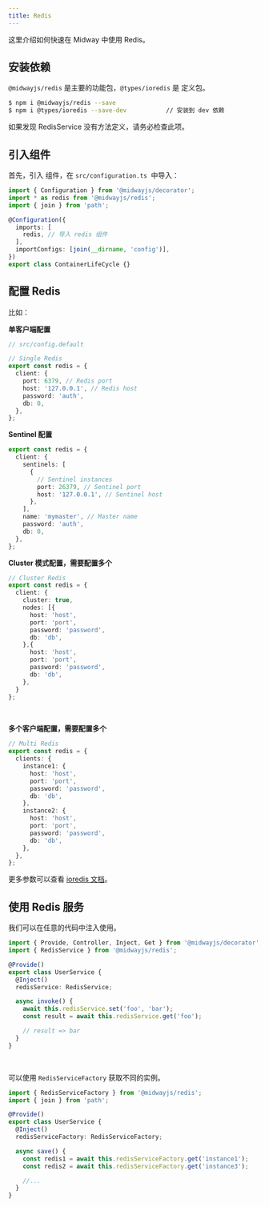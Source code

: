 ```yaml
---
title: Redis
---
```


这里介绍如何快速在 Midway 中使用 Redis。

## 安装依赖

`@midwayjs/redis` 是主要的功能包，`@types/ioredis` 是 定义包。

```bash
$ npm i @midwayjs/redis --save
$ npm i @types/ioredis --save-dev			// 安装到 dev 依赖
```

如果发现 RedisService 没有方法定义，请务必检查此项。
​

## 引入组件

首先，引入 组件，在 `src/configuration.ts`  中导入：

```typescript
import { Configuration } from '@midwayjs/decorator';
import * as redis from '@midwayjs/redis';
import { join } from 'path';

@Configuration({
  imports: [
    redis, // 导入 redis 组件
  ],
  importConfigs: [join(__dirname, 'config')],
})
export class ContainerLifeCycle {}
```

## 配置 Redis

比如：
​

**单客户端配置**

```typescript
// src/config.default

// Single Redis
export const redis = {
  client: {
    port: 6379, // Redis port
    host: '127.0.0.1', // Redis host
    password: 'auth',
    db: 0,
  },
};
```

**Sentinel 配置**

```typescript
export const redis = {
  client: {
    sentinels: [
      {
        // Sentinel instances
        port: 26379, // Sentinel port
        host: '127.0.0.1', // Sentinel host
      },
    ],
    name: 'mymaster', // Master name
    password: 'auth',
    db: 0,
  },
};
```

**Cluster 模式配置，需要配置多个**

```typescript
// Cluster Redis
export const redis = {
  client: {
  	cluster: true,
    nodes: [{
      host: 'host',
      port: 'port',
      password: 'password',
      db: 'db',
    },{
      host: 'host',
      port: 'port',
      password: 'password',
      db: 'db',
    },
  }
};
```

**​**

**多个客户端配置，需要配置多个**

```typescript
// Multi Redis
export const redis = {
  clients: {
    instance1: {
      host: 'host',
      port: 'port',
      password: 'password',
      db: 'db',
    },
    instance2: {
      host: 'host',
      port: 'port',
      password: 'password',
      db: 'db',
    },
  },
};
```

更多参数可以查看 [ioredis 文档](https://github.com/luin/ioredis/blob/master/API.md#new_Redis_new)。
​

## 使用 Redis 服务

我们可以在任意的代码中注入使用。

```typescript
import { Provide, Controller, Inject, Get } from '@midwayjs/decorator';
import { RedisService } from '@midwayjs/redis';

@Provide()
export class UserService {
  @Inject()
  redisService: RedisService;

  async invoke() {
    await this.redisService.set('foo', 'bar');
    const result = await this.redisService.get('foo');

    // result => bar
  }
}
```

​

可以使用 `RedisServiceFactory` 获取不同的实例。

```typescript
import { RedisServiceFactory } from '@midwayjs/redis';
import { join } from 'path';

@Provide()
export class UserService {
  @Inject()
  redisServiceFactory: RedisServiceFactory;

  async save() {
    const redis1 = await this.redisServiceFactory.get('instance1');
    const redis2 = await this.redisServiceFactory.get('instance3');

    //...
  }
}
```
